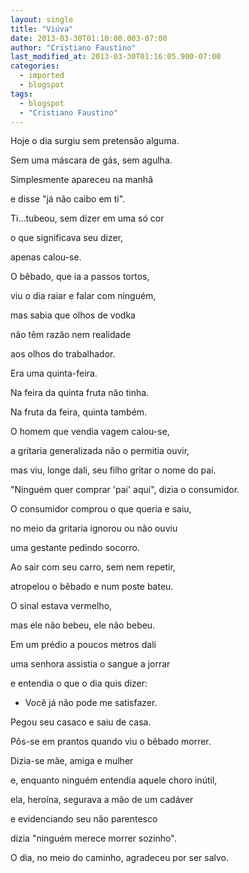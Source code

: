 ```yaml
---
layout: single
title: "Viúva"
date: 2013-03-30T01:10:00.003-07:00
author: "Cristiano Faustino"
last_modified_at: 2013-03-30T01:16:05.900-07:00
categories:
  - imported
  - blogspot
tags:
  - blogspot
  - "Cristiano Faustino"
---
```


Hoje o dia surgiu sem pretensão alguma.


Sem uma máscara de gás, sem agulha.


Simplesmente apareceu na manhã


e disse "já não caibo em ti".


Ti...tubeou, sem dizer em uma só cor


o que significava seu dizer,


apenas calou-se.






O bêbado, que ia a passos tortos,


viu o dia raiar e falar com ninguém,


mas sabia que olhos de vodka


não têm razão nem realidade


aos olhos do trabalhador.


Era uma quinta-feira.






Na feira da quinta fruta não tinha.


Na fruta da feira, quinta também.


O homem que vendia vagem calou-se,


a gritaria generalizada não o permitia ouvir,


mas viu, longe dali, seu filho gritar o nome do pai.


"Ninguém quer comprar 'pai' aqui", dizia o consumidor.






O consumidor comprou o que queria e saiu,


no meio da gritaria ignorou ou não ouviu


uma gestante pedindo socorro.


Ao sair com seu carro, sem nem repetir,


atropelou o bêbado e num poste bateu.


O sinal estava vermelho,


mas ele não bebeu, ele não bebeu.






Em um prédio a poucos metros dali


uma senhora assistia o sangue a jorrar


e entendia o que o dia quis dizer:


- Você já não pode me satisfazer.


Pegou seu casaco e saiu de casa.






Pôs-se em prantos quando viu o bêbado morrer.


Dizia-se mãe, amiga e mulher


e, enquanto ninguém entendia aquele choro inútil,


ela, heroína, segurava a mão de um cadáver


e evidenciando seu não parentesco


dizia "ninguém merece morrer sozinho".


O dia, no meio do caminho, agradeceu por ser salvo.

